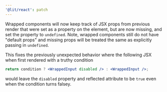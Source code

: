 ```yaml
---
'@lit/react': patch
---
```


Wrapped components will now keep track of JSX props from previous render that were set as a property on the element, but are now missing, and set the property to `undefined`. Note, wrapped components still do not have "default props" and missing props will be treated the same as explicitly passing in `undefined`.

This fixes the previously unexpected behavior where the following JSX when first rendered with a truthy condition

```jsx
return condition ? <WrappedInput disabled /> : <WrappedInput />;
```

would leave the `disabled` property and reflected attribute to be `true` even when the condition turns falsey.
